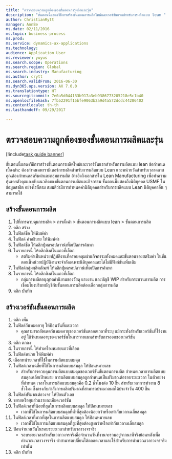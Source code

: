 ```yaml
--- 
title: "ตรวจสอบความถูกต้องของขั้นตอนการผลิตและรุ่น"
description: "ขั้นตอนนี้แสดงวิธีการสร้างขั้นตอนการผลิตใหม่และเวอร์ชันแรกสำหรับการผลิตแบบ lean "
author: ChristianRytt
manager: AnnBe
ms.date: 02/11/2016
ms.topic: business-process
ms.prod: 
ms.service: dynamics-ax-applications
ms.technology: 
audience: Application User
ms.reviewer: yuyus
ms.search.scope: Operations
ms.search.region: Global
ms.search.industry: Manufacturing
ms.author: crytt
ms.search.validFrom: 2016-06-30
ms.dyn365.ops.version: AX 7.0.0
ms.translationtype: HT
ms.sourcegitcommit: 7e0a5d044133b917a3eb9386773205218e5c1b40
ms.openlocfilehash: 7fb52291f15bfe9063b2a9d4a572dcdc44286402
ms.contentlocale: th-th
ms.lasthandoff: 09/29/2017

---
```

# <a name="validate-a-production-flow-and-version"></a>ตรวจสอบความถูกต้องของขั้นตอนการผลิตและรุ่น

[!include[task guide banner](../../includes/task-guide-banner.md)]

ขั้นตอนนี้แสดงวิธีการสร้างขั้นตอนการผลิตใหม่และเวอร์ชันแรกสำหรับการผลิตแบบ lean  ข้อกำหนดเบื้องต้น: ต้องกำหนดพารามิเตอร์การผลิตสำหรับการผลิตแบบ Lean และหน่วยวัดสำหรับเวลาคลาส คุณต้องกำหนดสตรีมค่าและกลุ่มการผลิต  อ้างอิงถึงเอกสารใน Lean Manufacturing เพื่อทำความคุ้นเคยตัวคุณเองกับแนวคิดของขั้นตอนการผลิตและกิจกรรม ขั้นตอนนี้แสดงถึงนิติบุคคล USMF ในข้อมูลสาธิต  อย่างไรก็ตาม สมมติว่ามีการกำหนดค่านิติบุคคลสำหรับการผลิตแบบ Lean นิติบุคคลอื่น ๆ สามารถใช้


## <a name="create-a-production-flow"></a>สร้างขั้นตอนการผลิต
1. ไปที่การควบคุมการผลิต > การตั้งค่า > ขั้นตอนการผลิตแบบ lean > ขั้นตอนการผลิต
2. คลิก สร้าง
3. ในฟิลด์ชื่อ ให้พิมพ์ค่า 
4. ในฟิลด์ คำอธิบาย ให้พิมพ์ค่า
5. ในฟิลด์ชื่อ ให้คลิกปุ่มดรอปดาวน์เพื่อเปิดการค้นหา
6. ในรายการนี้ ให้คลิกลิงค์ในแถวที่เลือก
    * สตรีมค่าเป็นหน่วยปฏิบัติงานที่ครอบคลุมผ่านกิจกรรมทั้งหมดและขั้นตอนของสตรีมค่า    ในขั้นตอนนี้หน่วยปฏิบัติงานจะจำกัดเฉพาะนิติบุคคลและได้ไม่มีฟังก์ชันเพิ่มเติม  
7. ในฟิลด์กลุ่มผลิตภัณฑ์ ให้คลิกปุ่มดรอปดาวน์เพื่อเปิดการค้นหา
8. ในรายการนี้ ให้คลิกลิงค์ในแถวที่เลือก
    * กลุ่มการผลิตอนุญาตคำนิยามของวัสดุ แรงงาน และบัญชี WIP สำหรับกระบวนการผลิต  การเชื่อมโยงบริบทบัญชีกับขั้นตอนการผลิตต้องเลือกกลุ่มการผลิต  
9. คลิก บันทึก

## <a name="create-a-production-flow-version"></a>สร้างเวอร์ชันขั้นตอนการผลิต
1. คลิก เพิ่ม
2. ในฟิลด์วันหมดอายุ ให้ป้อนวันที่และเวลา
    * คุณสามารถอัพเดตวันหมดอายุของเวอร์ชันตลอดเวลาที่ระบุ แม้กระทั่งสำหรับเวอร์ชันที่ใช้งานอยู่  ใช้วันหมดอายุของเวอร์ชันในการวางแผนสำหรับการออกของเวอร์ชัน  
3. คลิก ตกลง
4. ในรายการนี้ ให้ทำเครื่องหมายแถวที่เลือก
5. ในฟิลด์หน่วย ให้พิมพ์ค่า 
6. เลือกหน่วยเวลาที่ใช้ในการผลิตแบบสมดุล
7. ในฟิลด์เวลาเฉลี่ยที่ใช้ในการผลิตแบบสมดุล ให้ป้อนหมายเลข
    * สำหรับการควบคุมการผลิตแบบสมดุลของเวอร์ชันขั้นตอนการผลิต กำหนดเวลาการผลิตแบบสมดุลเฉลี่ยเป้าหมาย   การผลิตแบบสมดุลถูกกำหนดเป็นปริมาณต่อรอบระยะเวลา   ในตัวอย่างที่กำหนด เวลาในการผลิตแบบสมดุลคือ 0.2 ชั่วโมงต่อ 10 ชิ้น  สำหรับเวลาการทำงาน 8 ชั่วโมง ซึ่งตรงกับกำลังการผลิตปริมาณที่สามารถประมวลผลได้ประจำวัน 400 ชิ้น  
8. ในฟิลด์ปริมาณต่อวงจร ให้ป้อนตัวเลข
9. ขยายหรือยุบส่วนรายละเอียดเวอร์ชัน
10. ในฟิลด์เวลาที่น้อยที่สุดในการผลิตแบบสมดุล ให้ป้อนหมายเลข
    * เวลาที่ใช้ในการผลิตแบบสมดุลที่ต่ำที่สุดต้องน้อยกว่าหรือเท่ากับเวลาเฉลี่ยสมดุล  
11. ในฟิลด์เวลาที่มากที่สุดในการผลิตแบบสมดุล ให้ป้อนหมายเลข
    * เวลาที่ใช้ในการผลิตแบบสมดุลที่สูงที่สุดต้องสูงกว่าหรือเท่ากับเวลาเฉลี่ยสมดุล  
12. ป้อนจำนวนวันในรอบระยะเวลาสำหรับเวลาวงจรจริง
    * รอบระยะเวลาสำหรับเวลาวงจรจริงคือจำนวนวันที่งานจะรวมอยู่จากนาทีจริงย้อนหลังเพื่อคำนวณเวลาวงจรจริง  ค่าสามารถเปลี่ยนได้ตลอดเวลาและใช้สำหรับการคำนวณเวลาวงจรจริงเท่านั้น  
13. คลิก บันทึก


